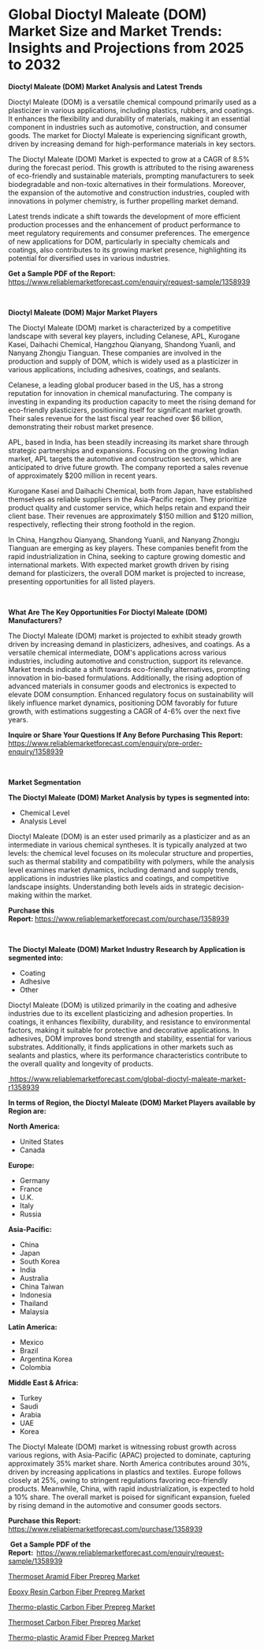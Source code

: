 <p><h1>Global Dioctyl Maleate (DOM) Market Size and Market Trends: Insights and Projections from 2025 to 2032</h1></p><p><strong>Dioctyl Maleate (DOM) Market Analysis and Latest Trends</strong></p>
<p><p>Dioctyl Maleate (DOM) is a versatile chemical compound primarily used as a plasticizer in various applications, including plastics, rubbers, and coatings. It enhances the flexibility and durability of materials, making it an essential component in industries such as automotive, construction, and consumer goods. The market for Dioctyl Maleate is experiencing significant growth, driven by increasing demand for high-performance materials in key sectors.</p><p>The Dioctyl Maleate (DOM) Market is expected to grow at a CAGR of 8.5% during the forecast period. This growth is attributed to the rising awareness of eco-friendly and sustainable materials, prompting manufacturers to seek biodegradable and non-toxic alternatives in their formulations. Moreover, the expansion of the automotive and construction industries, coupled with innovations in polymer chemistry, is further propelling market demand. </p><p>Latest trends indicate a shift towards the development of more efficient production processes and the enhancement of product performance to meet regulatory requirements and consumer preferences. The emergence of new applications for DOM, particularly in specialty chemicals and coatings, also contributes to its growing market presence, highlighting its potential for diversified uses in various industries.</p></p>
<p><strong>Get a Sample PDF of the Report:&nbsp;</strong> <a href="https://www.reliablemarketforecast.com/enquiry/request-sample/1358939?utm_campaign=1832&utm_medium=2&utm_source=Github&utm_content=ia&utm_term=02042025&utm_id=dioctyl-maleate-dom">https://www.reliablemarketforecast.com/enquiry/request-sample/1358939</a></p>
<p>&nbsp;</p>
<p><strong>Dioctyl Maleate (DOM) Major Market Players</strong></p>
<p><p>The Dioctyl Maleate (DOM) market is characterized by a competitive landscape with several key players, including Celanese, APL, Kurogane Kasei, Daihachi Chemical, Hangzhou Qianyang, Shandong Yuanli, and Nanyang Zhongju Tianguan. These companies are involved in the production and supply of DOM, which is widely used as a plasticizer in various applications, including adhesives, coatings, and sealants.</p><p>Celanese, a leading global producer based in the US, has a strong reputation for innovation in chemical manufacturing. The company is investing in expanding its production capacity to meet the rising demand for eco-friendly plasticizers, positioning itself for significant market growth. Their sales revenue for the last fiscal year reached over $6 billion, demonstrating their robust market presence.</p><p>APL, based in India, has been steadily increasing its market share through strategic partnerships and expansions. Focusing on the growing Indian market, APL targets the automotive and construction sectors, which are anticipated to drive future growth. The company reported a sales revenue of approximately $200 million in recent years.</p><p>Kurogane Kasei and Daihachi Chemical, both from Japan, have established themselves as reliable suppliers in the Asia-Pacific region. They prioritize product quality and customer service, which helps retain and expand their client base. Their revenues are approximately $150 million and $120 million, respectively, reflecting their strong foothold in the region.</p><p>In China, Hangzhou Qianyang, Shandong Yuanli, and Nanyang Zhongju Tianguan are emerging as key players. These companies benefit from the rapid industrialization in China, seeking to capture growing domestic and international markets. With expected market growth driven by rising demand for plasticizers, the overall DOM market is projected to increase, presenting opportunities for all listed players.</p></p>
<p>&nbsp;</p>
<p><strong>What Are The Key Opportunities For Dioctyl Maleate (DOM) Manufacturers?</strong></p>
<p><p>The Dioctyl Maleate (DOM) market is projected to exhibit steady growth driven by increasing demand in plasticizers, adhesives, and coatings. As a versatile chemical intermediate, DOM's applications across various industries, including automotive and construction, support its relevance. Market trends indicate a shift towards eco-friendly alternatives, prompting innovation in bio-based formulations. Additionally, the rising adoption of advanced materials in consumer goods and electronics is expected to elevate DOM consumption. Enhanced regulatory focus on sustainability will likely influence market dynamics, positioning DOM favorably for future growth, with estimations suggesting a CAGR of 4-6% over the next five years.</p></p>
<p><strong>Inquire or Share Your Questions If Any Before Purchasing This Report:</strong> <a href="https://www.reliablemarketforecast.com/enquiry/pre-order-enquiry/1358939?utm_campaign=1832&utm_medium=2&utm_source=Github&utm_content=ia&utm_term=02042025&utm_id=dioctyl-maleate-dom">https://www.reliablemarketforecast.com/enquiry/pre-order-enquiry/1358939</a></p>
<p>&nbsp;</p>
<p><strong>Market Segmentation</strong></p>
<p><strong>The Dioctyl Maleate (DOM) Market Analysis by types is segmented into:</strong></p>
<p><ul><li>Chemical Level</li><li>Analysis Level</li></ul></p>
<p><p>Dioctyl Maleate (DOM) is an ester used primarily as a plasticizer and as an intermediate in various chemical syntheses. It is typically analyzed at two levels: the chemical level focuses on its molecular structure and properties, such as thermal stability and compatibility with polymers, while the analysis level examines market dynamics, including demand and supply trends, applications in industries like plastics and coatings, and competitive landscape insights. Understanding both levels aids in strategic decision-making within the market.</p></p>
<p><strong>Purchase this Report:&nbsp;</strong><a href="https://www.reliablemarketforecast.com/purchase/1358939?utm_campaign=1832&utm_medium=2&utm_source=Github&utm_content=ia&utm_term=02042025&utm_id=dioctyl-maleate-dom">https://www.reliablemarketforecast.com/purchase/1358939</a></p>
<p>&nbsp;</p>
<p><strong>The Dioctyl Maleate (DOM) Market Industry Research by Application is segmented into:</strong></p>
<p><ul><li>Coating</li><li>Adhesive</li><li>Other</li></ul></p>
<p><p>Dioctyl Maleate (DOM) is utilized primarily in the coating and adhesive industries due to its excellent plasticizing and adhesion properties. In coatings, it enhances flexibility, durability, and resistance to environmental factors, making it suitable for protective and decorative applications. In adhesives, DOM improves bond strength and stability, essential for various substrates. Additionally, it finds applications in other markets such as sealants and plastics, where its performance characteristics contribute to the overall quality and longevity of products.</p></p>
<p><a href="https://www.reliablemarketforecast.com/global-dioctyl-maleate-market-r1358939?utm_campaign=1832&utm_medium=2&utm_source=Github&utm_content=ia&utm_term=02042025&utm_id=dioctyl-maleate-dom">&nbsp;https://www.reliablemarketforecast.com/global-dioctyl-maleate-market-r1358939</a></p>
<p><strong>In terms of Region, the Dioctyl Maleate (DOM) Market Players available by Region are:</strong></p>
<p>
    <p> <strong> North America: </strong>
        <ul>
            <li>United States</li>
            <li>Canada</li>
        </ul>
        </p> 
    <p> <strong> Europe: </strong>
        <ul>
            <li>Germany</li>
            <li>France</li>
            <li>U.K.</li>
            <li>Italy</li>
            <li>Russia</li>
        </ul>
        </p> 
    <p> <strong> Asia-Pacific: </strong>
        <ul>
            <li>China</li>
            <li>Japan</li>
            <li>South Korea</li>
            <li>India</li>
            <li>Australia</li>
            <li>China Taiwan</li>
            <li>Indonesia</li>
            <li>Thailand</li>
            <li>Malaysia</li>
        </ul>
        </p> 
    <p> <strong> Latin America: </strong>
        <ul>
            <li>Mexico</li>
            <li>Brazil</li>
            <li>Argentina Korea</li>
            <li>Colombia</li>
        </ul>
        </p> 
    <p> <strong> Middle East & Africa: </strong>
        <ul>
            <li>Turkey</li>
            <li>Saudi</li>
            <li>Arabia</li>
            <li>UAE</li>
            <li>Korea</li>
        </ul>
    </p>
    </p>
<p><p>The Dioctyl Maleate (DOM) market is witnessing robust growth across various regions, with Asia-Pacific (APAC) projected to dominate, capturing approximately 35% market share. North America contributes around 30%, driven by increasing applications in plastics and textiles. Europe follows closely at 25%, owing to stringent regulations favoring eco-friendly products. Meanwhile, China, with rapid industrialization, is expected to hold a 10% share. The overall market is poised for significant expansion, fueled by rising demand in the automotive and consumer goods sectors.</p></p>
<p><strong>Purchase this Report: </strong><a href="https://www.reliablemarketforecast.com/purchase/1358939?utm_campaign=1832&utm_medium=2&utm_source=Github&utm_content=ia&utm_term=02042025&utm_id=dioctyl-maleate-dom">https://www.reliablemarketforecast.com/purchase/1358939</a></p>
<p>&nbsp;<strong>Get a Sample PDF of the Report:&nbsp;&nbsp;</strong><a href="https://www.reliablemarketforecast.com/enquiry/request-sample/1358939?utm_campaign=1832&utm_medium=2&utm_source=Github&utm_content=ia&utm_term=02042025&utm_id=dioctyl-maleate-dom">https://www.reliablemarketforecast.com/enquiry/request-sample/1358939</a></p>
<p><strong></strong></p>
<p><p><a href="https://github.com/nsmifidget3/Market-Research-Report-List-1/blob/main/thermoset-aramid-fiber-prepreg-market.md?utm_campaign=1832&utm_medium=2&utm_source=Github&utm_content=ia&utm_term=02042025&utm_id=dioctyl-maleate-dom">Thermoset Aramid Fiber Prepreg Market</a></p><p><a href="https://github.com/orlinvisonju/Market-Research-Report-List-1/blob/main/epoxy-resin-carbon-fiber-prepreg-market.md?utm_campaign=1832&utm_medium=2&utm_source=Github&utm_content=ia&utm_term=02042025&utm_id=dioctyl-maleate-dom">Epoxy Resin Carbon Fiber Prepreg Market</a></p><p><a href="https://github.com/motosyuliq/Market-Research-Report-List-1/blob/main/thermo-plastic-carbon-fiber-prepreg-market.md?utm_campaign=1832&utm_medium=2&utm_source=Github&utm_content=ia&utm_term=02042025&utm_id=dioctyl-maleate-dom">Thermo-plastic Carbon Fiber Prepreg Market</a></p><p><a href="https://github.com/muskoaizahfi/Market-Research-Report-List-1/blob/main/thermoset-carbon-fiber-prepreg-market.md?utm_campaign=1832&utm_medium=2&utm_source=Github&utm_content=ia&utm_term=02042025&utm_id=dioctyl-maleate-dom">Thermoset Carbon Fiber Prepreg Market</a></p><p><a href="https://github.com/lotoahshaiek/Market-Research-Report-List-1/blob/main/thermo-plastic-aramid-fiber-prepreg-market.md?utm_campaign=1832&utm_medium=2&utm_source=Github&utm_content=ia&utm_term=02042025&utm_id=dioctyl-maleate-dom">Thermo-plastic Aramid Fiber Prepreg Market</a></p></p>